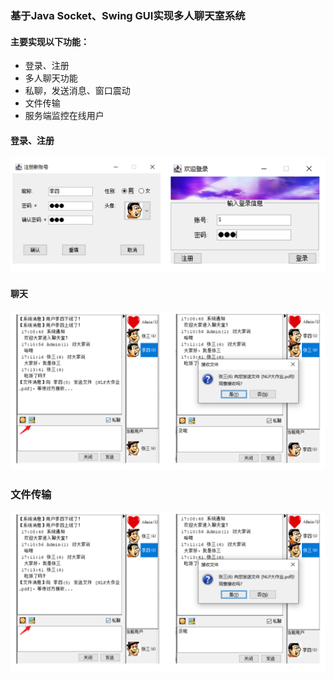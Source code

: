 ### 基于Java Socket、Swing GUI实现多人聊天室系统

#### 主要实现以下功能：

* 登录、注册
* 多人聊天功能
* 私聊，发送消息、窗口震动
* 文件传输
* 服务端监控在线用户

#### 登录、注册

![contents](images/login.png)

#### 聊天

![contents](images/sendfile.png)



### 文件传输

![contents](images/sendfile.png)